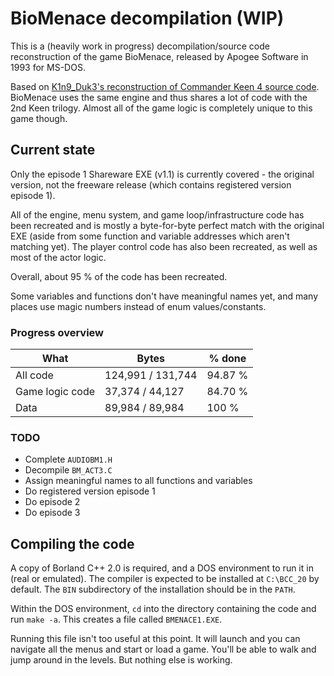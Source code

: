 # BioMenace decompilation (WIP)

This is a (heavily work in progress) decompilation/source code reconstruction of the game BioMenace,
released by Apogee Software in 1993 for MS-DOS.

Based on [K1n9_Duk3's reconstruction of Commander Keen 4 source code](https://github.com/sparky4/keen4-6).
BioMenace uses the same engine and thus shares a lot of code with the 2nd Keen trilogy. Almost all of the game logic is completely unique to this game though.


## Current state

Only the episode 1 Shareware EXE (v1.1) is currently covered - the original version, not the freeware release (which contains registered version episode 1).

All of the engine, menu system, and game loop/infrastructure code has been recreated and is mostly a byte-for-byte perfect match with the original EXE (aside from some function and variable addresses which aren't matching yet). The player control code has also been recreated, as well as most of the
actor logic.

Overall, about 95 % of the code has been recreated.

Some variables and functions don't have meaningful names yet, and many places use magic numbers instead of enum values/constants.


### Progress overview

| What | Bytes | % done |
| --- | --- | --- |
| All code | 124,991 / 131,744 | 94.87 % |
| Game logic code | 37,374 / 44,127 | 84.70 % |
| Data | 89,984 / 89,984 | 100 % |


### TODO

* Complete `AUDIOBM1.H`
* Decompile `BM_ACT3.C`
* Assign meaningful names to all functions and variables
* Do registered version episode 1
* Do episode 2
* Do episode 3


## Compiling the code

A copy of Borland C++ 2.0 is required, and a DOS environment to run it in (real or emulated).
The compiler is expected to be installed at `C:\BCC_20` by default.
The `BIN` subdirectory of the installation should be in the `PATH`.

Within the DOS environment, `cd` into the directory containing the code and run `make -a`.
This creates a file called `BMENACE1.EXE`.

Running this file isn't too useful at this point. It will launch and you can navigate all the menus and start or load a game. You'll be able to walk and jump around in the levels. But nothing else is working.
